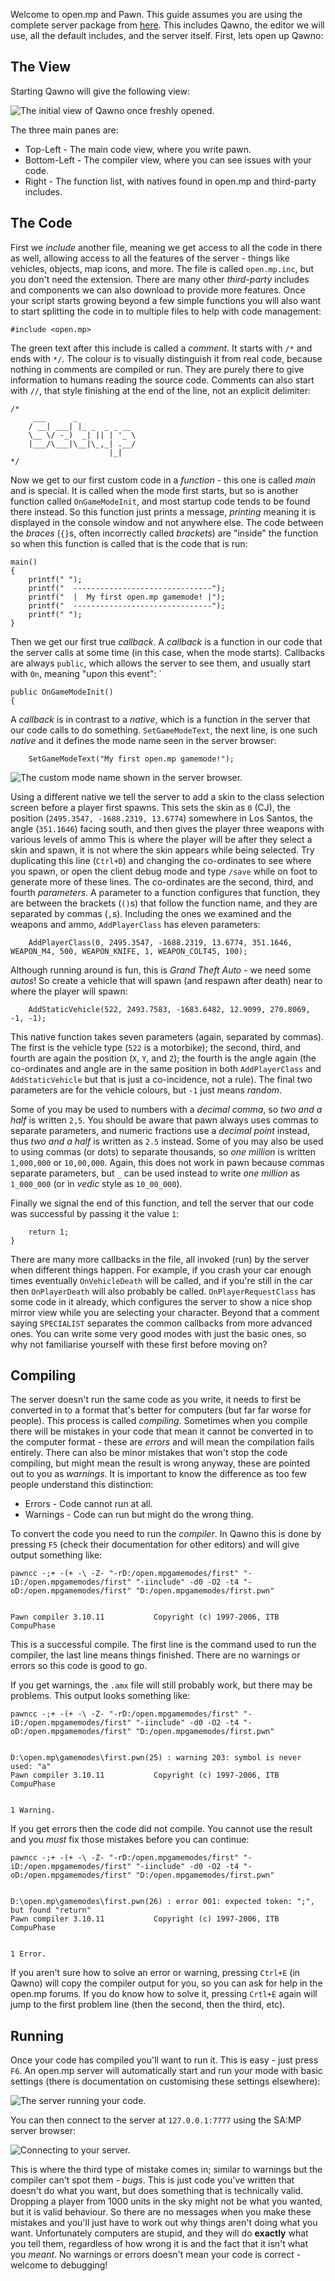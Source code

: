 Welcome to open.mp and Pawn.  This guide assumes you are using the complete server package from [here](https://open.mp/download).  This includes Qawno, the editor we will use, all the default includes, and the server itself.  First, lets open up Qawno:

 The View
----------

Starting Qawno will give the following view:

![The initial view of Qawno once freshly opened.](initial-view.png)

The three main panes are:

* Top-Left - The main code view, where you write pawn.
* Bottom-Left - The compiler view, where you can see issues with your code.
* Right - The function list, with natives found in open.mp and third-party includes.

 The Code
----------

First we *include* another file, meaning we get access to all the code in there as well, allowing access to all the features of the server - things like vehicles, objects, map icons, and more.  The file is called `open.mp.inc`, but you don't need the extension.  There are many other *third-party* includes and components we can also download to provide more features.  Once your script starts growing beyond a few simple functions you will also want to start splitting the code in to multiple files to help with code management:

```pawn
#include <open.mp>
```

The green text after this include is called a *comment*.  It starts with `/*` and ends with `*/`.  The colour is to visually distinguish it from real code, because nothing in comments are compiled or run.  They are purely there to give information to humans reading the source code.  Comments can also start with `//`, that style finishing at the end of the line, not an explicit delimiter:

```pawn
/*
     ___      _
    / __| ___| |_ _  _ _ __
    \__ \/ -_)  _| || | '_ \
    |___/\___|\__|\_,_| .__/
                      |_|
*/
```

Now we get to our first custom code in a *function* - this one is called *main* and is special.  It is called when the mode first starts, but so is another function called `OnGameModeInit`, and most startup code tends to be found there instead.  So this function just prints a message, *printing* meaning it is displayed in the console window and not anywhere else.  The code between the *braces* (`{}`s, often incorrectly called *brackets*) are "inside" the function so when this function is called that is the code that is run:

```pawn
main()
{
	printf(" ");
	printf("  -------------------------------");
	printf("  |  My first open.mp gamemode! |");
	printf("  -------------------------------");
	printf(" ");
}
```

Then we get our first true *callback*.  A *callback* is a function in our code that the server calls at some time (in this case, when the mode starts).  Callbacks are always `public`, which allows the server to see them, and usually start with `On`, meaning "up*on* this event":
`
```pawn
public OnGameModeInit()
{
```

A *callback* is in contrast to a *native*, which is a function in the server that our code calls to do something.  `SetGameModeText`, the next line, is one such *native* and it defines the mode name seen in the server browser:

```pawn
	SetGameModeText("My first open.mp gamemode!");
```

![The custom mode name shown in the server browser.](mode-name.png)

Using a different native we tell the server to add a skin to the class selection screen before a player first spawns.  This sets the skin as `0` (CJ), the position (`2495.3547, -1688.2319, 13.6774`) somewhere in Los Santos, the angle (`351.1646`) facing south, and then gives the player three weapons with various levels of ammo  This is where the player will be after they select a skin and spawn, it is not where the skin appears while being selected.  Try duplicating this line (`Ctrl+D`) and changing the co-ordinates to see where you spawn, or open the client debug mode and type `/save` while on foot to generate more of these lines.  The co-ordinates are the second, third, and fourth *parameters*.  A parameter to a function configures that function, they are between the brackets (`()`s) that follow the function name, and they are separated by commas (`,`s).  Including the ones we examined and the weapons and ammo, `AddPlayerClass` has eleven parameters:

```pawn
	AddPlayerClass(0, 2495.3547, -1688.2319, 13.6774, 351.1646, WEAPON_M4, 500, WEAPON_KNIFE, 1, WEAPON_COLT45, 100);
```

Although running around is fun, this is *Grand Theft Auto* - we need some *autos*!  So create a vehicle that will spawn (and respawn after death) near to where the player will spawn:

```pawn
	AddStaticVehicle(522, 2493.7583, -1683.6482, 12.9099, 270.8069, -1, -1);
```

This native function takes seven parameters (again, separated by commas).  The first is the vehicle type (`522` is a motorbike); the second, third, and fourth are again the position (`X`, `Y`, and `Z`); the fourth is the angle again (the co-ordinates and angle are in the same position in both `AddPlayerClass` and `AddStaticVehicle` but that is just a co-incidence, not a rule).  The final two parameters are for the vehicle colours, but `-1` just means *random*.

Some of you may be used to numbers with a *decimal comma*, so *two and a half* is written `2,5`.  You should be aware that pawn always uses commas to separate parameters, and numeric fractions use a *decimal point* instead, thus *two and a half* is written as `2.5` instead.  Some of you may also be used to using commas (or dots) to separate thousands, so *one million* is written `1,000,000` or `10,00,000`.  Again, this does not work in pawn because commas separate parameters, but `_` can be used instead to write *one million* as `1_000_000` (or in *vedic* style as `10_00_000`).

Finally we signal the end of this function, and tell the server that our code was successful by passing it the value `1`:

```pawn
	return 1;
}
```

There are many more callbacks in the file, all invoked (run) by the server when different things happen.  For example, if you crash your car enough times eventually `OnVehicleDeath` will be called, and if you're still in the car then `OnPlayerDeath` will also probably be called.  `OnPlayerRequestClass` has some code in it already, which configures the server to show a nice shop mirror view while you are selecting your character.  Beyond that a comment saying `SPECIALIST` separates the common callbacks from more advanced ones.  You can write some very good modes with just the basic ones, so why not familiarise yourself with these first before moving on?

 Compiling
-----------

The server doesn't run the same code as you write, it needs to first be converted in to a format that's better for computers (but far far worse for people).  This process is called *compiling*.  Sometimes when you compile there will be mistakes in your code that mean it cannot be converted in to the computer format - these are *errors* and will mean the compilation fails entirely.  There can also be minor mistakes that won't stop the code compiling, but might mean the result is wrong anyway, these are pointed out to you as *warnings*.  It is important to know the difference as too few people understand this distinction:

* Errors - Code cannot run at all.
* Warnings - Code can run but might do the wrong thing.

To convert the code you need to run the *compiler*.  In Qawno this is done by pressing `F5` (check their documentation for other editors) and will give output something like:

```
pawncc -;+ -(+ -\ -Z- "-rD:/open.mpgamemodes/first" "-iD:/open.mpgamemodes/first" "-iinclude" -d0 -O2 -t4 "-oD:/open.mpgamemodes/first" "D:/open.mpgamemodes/first.pwn"


Pawn compiler 3.10.11	 	 	Copyright (c) 1997-2006, ITB CompuPhase
```

This is a successful compile.  The first line is the command used to run the compiler, the last line means things finished.  There are no warnings or errors so this code is good to go.

If you get warnings, the `.amx` file will still probably work, but there may be problems.  This output looks something like:

```
pawncc -;+ -(+ -\ -Z- "-rD:/open.mpgamemodes/first" "-iD:/open.mpgamemodes/first" "-iinclude" -d0 -O2 -t4 "-oD:/open.mpgamemodes/first" "D:/open.mpgamemodes/first.pwn"


D:\open.mp\gamemodes\first.pwn(25) : warning 203: symbol is never used: "a"
Pawn compiler 3.10.11	 	 	Copyright (c) 1997-2006, ITB CompuPhase


1 Warning.
```

If you get errors then the code did not compile.  You cannot use the result and you *must* fix those mistakes before you can continue:

```
pawncc -;+ -(+ -\ -Z- "-rD:/open.mpgamemodes/first" "-iD:/open.mpgamemodes/first" "-iinclude" -d0 -O2 -t4 "-oD:/open.mpgamemodes/first" "D:/open.mpgamemodes/first.pwn"


D:\open.mp\gamemodes\first.pwn(26) : error 001: expected token: ";", but found "return"
Pawn compiler 3.10.11	 	 	Copyright (c) 1997-2006, ITB CompuPhase


1 Error.
```

If you aren't sure how to solve an error or warning, pressing `Ctrl+E` (in Qawno) will copy the compiler output for you, so you can ask for help in the open.mp forums.  If you do know how to solve it, pressing `Crtl+E` again will jump to the first problem line (then the second, then the third, etc).

 Running
---------

Once your code has compiled you'll want to run it.  This is easy - just press `F6`.  An open.mp server will automatically start and run your mode with basic settings (there is documentation on customising these settings elsewhere):

![The server running your code.](server.png)

You can then connect to the server at `127.0.0.1:7777` using the SA:MP server browser:

![Connecting to your server.](client.png)

This is where the third type of mistake comes in; similar to warnings but the compiler can't spot them - *bugs*.  This is just code you've written that doesn't do what you want, but does something that is technically valid.  Dropping a player from 1000 units in the sky might not be what you wanted, but it is valid behaviour.  So there are no messages when you make these mistakes and you'll just have to work out why things aren't doing what you want.  Unfortunately computers are stupid, and they will do **exactly** what you tell them, regardless of how wrong it is and the fact that it isn't what you *meant*.  No warnings or errors doesn't mean your code is correct - welcome to debugging!

